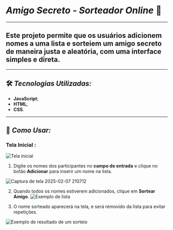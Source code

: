 # **_Amigo Secreto - Sorteador Online_** 🎁
***
##   Este projeto permite que os usuários adicionem nomes a uma lista e sorteiem um amigo secreto de maneira justa e aleatória, com uma interface simples e direta. 
***
##  🛠 _Tecnologias Utilizadas:_
* **JavaScript**;
* **HTML**;
* **CSS**.
***
## 🚀 _Como Usar:_
### Tela Inicial :
![Tela inicial](https://github.com/user-attachments/assets/e47fca11-a13d-41f0-bce8-9a88ee97d3e3)

1. Digite os nomes dos participantes no **campo de entrada** e clique no botão **Adicionar** para inserir um nome na lista.

![Captura de tela 2025-02-07 210712](https://github.com/user-attachments/assets/b49f2fbc-6deb-41e6-b05e-4feb012c26de)

2. Quando todos os nomes estiverem adicionados, clique em **Sortear Amigo**.
   ![Exemplo de lista](https://github.com/user-attachments/assets/b627d98b-cdb7-4a1b-8d19-c9d0fadd72e0)

3. O nome sorteado aparecerá na tela, e será removido da lista para evitar repetições.
   
![Exemplo de resultado de um sorteio](https://github.com/user-attachments/assets/4e1b786e-dae5-4165-bae6-809da49b2f0e)
